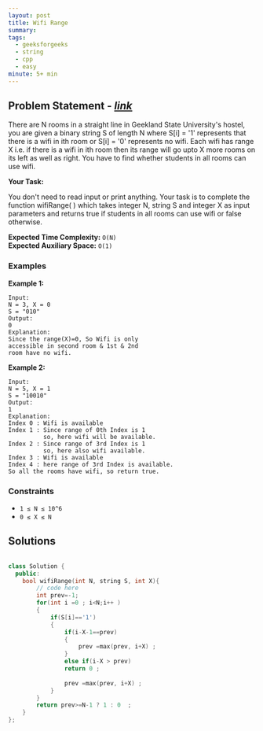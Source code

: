 ```yaml
---
layout: post
title: Wifi Range
summary:
tags:
  - geeksforgeeks
  - string
  - cpp
  - easy
minute: 5+ min
---
```


## Problem Statement - [_link_](https://practice.geeksforgeeks.org/problems/61567fb59e9f202db5cc2ad320ffeb6d95bf72d7/1)

There are N rooms in a straight line in Geekland State University's hostel, you are given a binary string S of length N where S[i] = '1' represents that there is a wifi in ith room or S[i] = '0' represents no wifi. Each wifi has range X i.e. if there is a wifi in ith room then its range will go upto X more rooms on its left as well as right. You have to find whether students in all rooms can use wifi.

**Your Task:**

You don't need to read input or print anything. Your task is to complete the function wifiRange( ) which takes integer N, string S and integer X as input parameters and returns true if students in all rooms can use wifi or false otherwise.

**Expected Time Complexity:** `O(N)`  
**Expected Auxiliary Space:** `O(1)`

### Examples

**Example 1:**

```
Input:
N = 3, X = 0
S = "010"
Output:
0
Explanation: 
Since the range(X)=0, So Wifi is only 
accessible in second room & 1st & 2nd
room have no wifi.
```

**Example 2:**

```
Input:
N = 5, X = 1
S = "10010"
Output:
1
Explanation: 
Index 0 : Wifi is available
Index 1 : Since range of 0th Index is 1
          so, here wifi will be available.
Index 2 : Since range of 3rd Index is 1
          so, here also wifi available.
Index 3 : Wifi is available
Index 4 : here range of 3rd Index is available.
So all the rooms have wifi, so return true.
```

### Constraints

- `1 ≤ N ≤ 10^6`
- `0 ≤ X ≤ N`

## Solutions

```cpp

class Solution {
  public:
    bool wifiRange(int N, string S, int X){
        // code here
        int prev=-1;
        for(int i =0 ; i<N;i++ )
        {
            if(S[i]=='1')
            {
                if(i-X-1==prev)
                {
                    prev =max(prev, i+X) ;
                }
                else if(i-X > prev)
                return 0 ;
                
                prev =max(prev, i+X) ;
            }
        }
        return prev>=N-1 ? 1 : 0  ;
    }  
};

```
